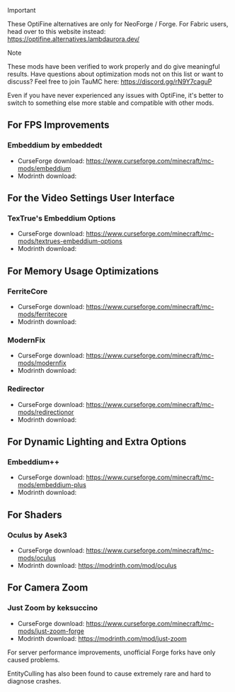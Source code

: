> [!IMPORTANT]
> These OptiFine alternatives are only for NeoForge / Forge. For Fabric users, head over to this website instead: https://optifine.alternatives.lambdaurora.dev/

> [!NOTE]
> These mods have been verified to work properly and do give meaningful results. Have questions about optimization mods not on this list or want to discuss? Feel free to join TauMC here: https://discord.gg/rN9Y7caguP

Even if you have never experienced any issues with OptiFine, it's better to switch to something else more stable and compatible with other mods.

## For FPS Improvements

### Embeddium by embeddedt

  - CurseForge download: https://www.curseforge.com/minecraft/mc-mods/embeddium
  - Modrinth download: 

## For the Video Settings User Interface

### TexTrue's Embeddium Options

  - CurseForge download: https://www.curseforge.com/minecraft/mc-mods/textrues-embeddium-options
  - Modrinth download: 

## For Memory Usage Optimizations

### FerriteCore

  - CurseForge download: https://www.curseforge.com/minecraft/mc-mods/ferritecore
  - Modrinth download: 

### ModernFix

  - CurseForge download: https://www.curseforge.com/minecraft/mc-mods/modernfix
  - Modrinth download:

### Redirector
  - CurseForge download: https://www.curseforge.com/minecraft/mc-mods/redirectionor
  - Modrinth download: 

## For Dynamic Lighting and Extra Options

### Embeddium++
  - CurseForge download: https://www.curseforge.com/minecraft/mc-mods/embeddium-plus
  - Modrinth download: 

## For Shaders

### Oculus by Asek3

  - CurseForge download: https://www.curseforge.com/minecraft/mc-mods/oculus
  - Modrinth download: https://modrinth.com/mod/oculus

## For Camera Zoom

### Just Zoom by keksuccino

  - CurseForge download: https://www.curseforge.com/minecraft/mc-mods/just-zoom-forge
  - Modrinth download: https://modrinth.com/mod/just-zoom

For server performance improvements, unofficial Forge forks have only caused problems.

EntityCulling has also been found to cause extremely rare and hard to diagnose crashes.